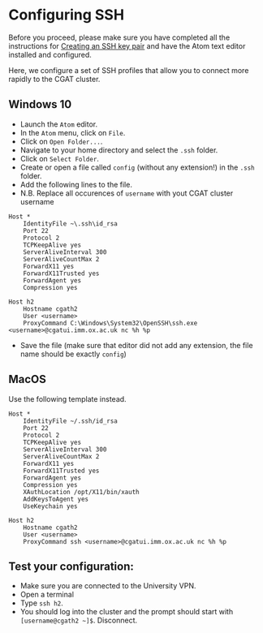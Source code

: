 # Configuring SSH

Before you proceed, please make sure you have completed all the instructions for [Creating an SSH key pair](create_ssh_keypair.md) and have the Atom text editor installed and configured.

Here, we configure a set of SSH profiles that allow you to connect more rapidly to the CGAT cluster.

## Windows 10

- Launch the `Atom` editor.
- In the `Atom` menu, click on `File`.
- Click on `Open Folder...`.
- Navigate to your home directory and select the `.ssh` folder.
- Click on `Select Folder`.
- Create or open a file called `config` (without any extension!) in the `.ssh` folder.
- Add the following lines to the file.
- N.B. Replace all occurences of `username` with yout CGAT cluster username
```
Host *
    IdentityFile ~\.ssh\id_rsa
    Port 22
    Protocol 2
    TCPKeepAlive yes
    ServerAliveInterval 300
    ServerAliveCountMax 2
    ForwardX11 yes
    ForwardX11Trusted yes
    ForwardAgent yes
    Compression yes

Host h2
    Hostname cgath2
    User <username>
    ProxyCommand C:\Windows\System32\OpenSSH\ssh.exe <username>@cgatui.imm.ox.ac.uk nc %h %p
```

- Save the file (make sure that editor did not add any extension, the file name should be exactly `config`)


##  MacOS

Use the following template instead.

```
Host *
    IdentityFile ~/.ssh/id_rsa
    Port 22
    Protocol 2
    TCPKeepAlive yes
    ServerAliveInterval 300
    ServerAliveCountMax 2
    ForwardX11 yes
    ForwardX11Trusted yes
    ForwardAgent yes
    Compression yes
    XAuthLocation /opt/X11/bin/xauth
    AddKeysToAgent yes
    UseKeychain yes

Host h2
    Hostname cgath2
    User <username>
    ProxyCommand ssh <username>@cgatui.imm.ox.ac.uk nc %h %p
```

## Test your configuration:
- Make sure you are connected to the University VPN.
- Open a terminal
- Type `ssh h2`. 
- You should log into the cluster and the prompt should start with `[username@cgath2 ~]$`. Disconnect.

